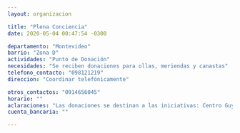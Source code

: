 ```yaml
---
layout: organizacion

title: "Plena Conciencia"
date: 2020-05-04 00:47:54 -0300

departamento: "Montevideo"
barrio: "Zona D"
actividades: "Punto de Donación"
necesidades: "Se reciben donaciones para ollas, meriendas y canastas"
telefono_contacto: "098121219"
direccion: "Coordinar telefónicamente"

otros_contactos: "0914656045"
horario: ""
aclaraciones: "Las donaciones se destinan a las iniciativas: Centro Guyunusa, Ex alumnos del Misericordista, CEC, Club SnBox"
cuenta_bancaria: ""

---
```

